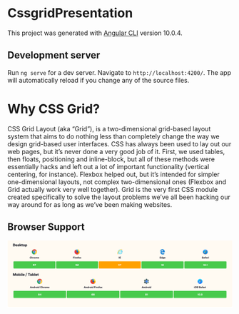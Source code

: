 # CssgridPresentation

This project was generated with [Angular CLI](https://github.com/angular/angular-cli) version 10.0.4.

## Development server

Run `ng serve` for a dev server. Navigate to `http://localhost:4200/`. The app will automatically reload if you change any of the source files.

# Why CSS Grid?

CSS Grid Layout (aka “Grid”), is a two-dimensional grid-based layout system that aims to do nothing less than
    completely change the way we design grid-based user interfaces. CSS has always been used to lay out our web pages, but
    it’s never done a very good job of it. First, we used tables, then floats, positioning and inline-block, but all of
    these methods were essentially hacks and left out a lot of important functionality (vertical centering, for instance).
    Flexbox helped out, but it’s intended for simpler one-dimensional layouts, not complex two-dimensional ones (Flexbox
    and Grid actually work very well together). Grid is the very first CSS module created specifically to solve the layout
    problems we’ve all been hacking our way around for as long as we’ve been making websites.
    
    
## Browser Support

<img src="src/assets/img/cssgrid-browsersupport.png" alt="CSS Grid Browser Support">

